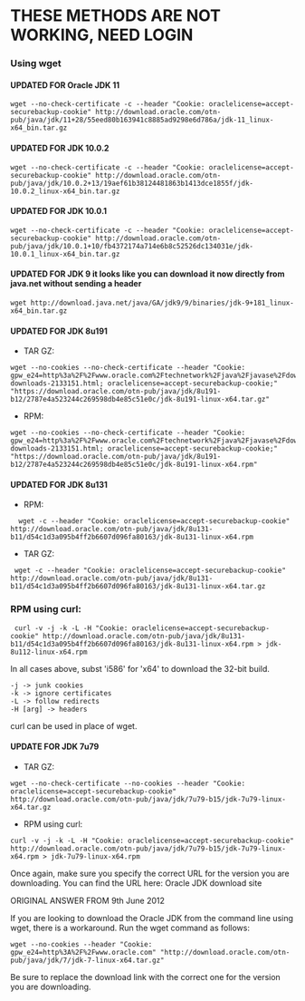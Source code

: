 # THESE METHODS ARE NOT WORKING, NEED LOGIN

### Using wget
#### UPDATED FOR Oracle JDK 11
```
wget --no-check-certificate -c --header "Cookie: oraclelicense=accept-securebackup-cookie" http://download.oracle.com/otn-pub/java/jdk/11+28/55eed80b163941c8885ad9298e6d786a/jdk-11_linux-x64_bin.tar.gz
```
#### UPDATED FOR JDK 10.0.2
```
wget --no-check-certificate -c --header "Cookie: oraclelicense=accept-securebackup-cookie" http://download.oracle.com/otn-pub/java/jdk/10.0.2+13/19aef61b38124481863b1413dce1855f/jdk-10.0.2_linux-x64_bin.tar.gz
```
#### UPDATED FOR JDK 10.0.1
```
wget --no-check-certificate -c --header "Cookie: oraclelicense=accept-securebackup-cookie" http://download.oracle.com/otn-pub/java/jdk/10.0.1+10/fb4372174a714e6b8c52526dc134031e/jdk-10.0.1_linux-x64_bin.tar.gz
```
#### UPDATED FOR JDK 9 it looks like you can download it now directly from java.net without sending a header
```
wget http://download.java.net/java/GA/jdk9/9/binaries/jdk-9+181_linux-x64_bin.tar.gz
```
#### UPDATED FOR JDK 8u191

* TAR GZ:
```
wget --no-cookies --no-check-certificate --header "Cookie: gpw_e24=http%3a%2F%2Fwww.oracle.com%2Ftechnetwork%2Fjava%2Fjavase%2Fdownloads%2Fjdk8-downloads-2133151.html; oraclelicense=accept-securebackup-cookie;" "https://download.oracle.com/otn-pub/java/jdk/8u191-b12/2787e4a523244c269598db4e85c51e0c/jdk-8u191-linux-x64.tar.gz"
```
* RPM:
```
wget --no-cookies --no-check-certificate --header "Cookie: gpw_e24=http%3a%2F%2Fwww.oracle.com%2Ftechnetwork%2Fjava%2Fjavase%2Fdownloads%2Fjdk8-downloads-2133151.html; oraclelicense=accept-securebackup-cookie;" "https://download.oracle.com/otn-pub/java/jdk/8u191-b12/2787e4a523244c269598db4e85c51e0c/jdk-8u191-linux-x64.rpm"
```
#### UPDATED FOR JDK 8u131

* RPM:
```
  wget -c --header "Cookie: oraclelicense=accept-securebackup-cookie" http://download.oracle.com/otn-pub/java/jdk/8u131-b11/d54c1d3a095b4ff2b6607d096fa80163/jdk-8u131-linux-x64.rpm
```
* TAR GZ:
```
 wget -c --header "Cookie: oraclelicense=accept-securebackup-cookie" http://download.oracle.com/otn-pub/java/jdk/8u131-b11/d54c1d3a095b4ff2b6607d096fa80163/jdk-8u131-linux-x64.tar.gz
```

### RPM using curl:
```
 curl -v -j -k -L -H "Cookie: oraclelicense=accept-securebackup-cookie" http://download.oracle.com/otn-pub/java/jdk/8u131-b11/d54c1d3a095b4ff2b6607d096fa80163/jdk-8u131-linux-x64.rpm > jdk-8u112-linux-x64.rpm
```
In all cases above, subst 'i586' for 'x64' to download the 32-bit build.
```
-j -> junk cookies
-k -> ignore certificates
-L -> follow redirects
-H [arg] -> headers
```
curl can be used in place of wget.

#### UPDATE FOR JDK 7u79

* TAR GZ:
```
wget --no-check-certificate --no-cookies --header "Cookie: oraclelicense=accept-securebackup-cookie" http://download.oracle.com/otn-pub/java/jdk/7u79-b15/jdk-7u79-linux-x64.tar.gz
```
* RPM using curl:
```
curl -v -j -k -L -H "Cookie: oraclelicense=accept-securebackup-cookie" http://download.oracle.com/otn-pub/java/jdk/7u79-b15/jdk-7u79-linux-x64.rpm > jdk-7u79-linux-x64.rpm
```

Once again, make sure you specify the correct URL for the version you are downloading. You can find the URL here: Oracle JDK download site

ORIGINAL ANSWER FROM 9th June 2012

If you are looking to download the Oracle JDK from the command line using wget, there is a workaround. Run the wget command as follows:
```
wget --no-cookies --header "Cookie: gpw_e24=http%3A%2F%2Fwww.oracle.com" "http://download.oracle.com/otn-pub/java/jdk/7/jdk-7-linux-x64.tar.gz"
```
Be sure to replace the download link with the correct one for the version you are downloading.
